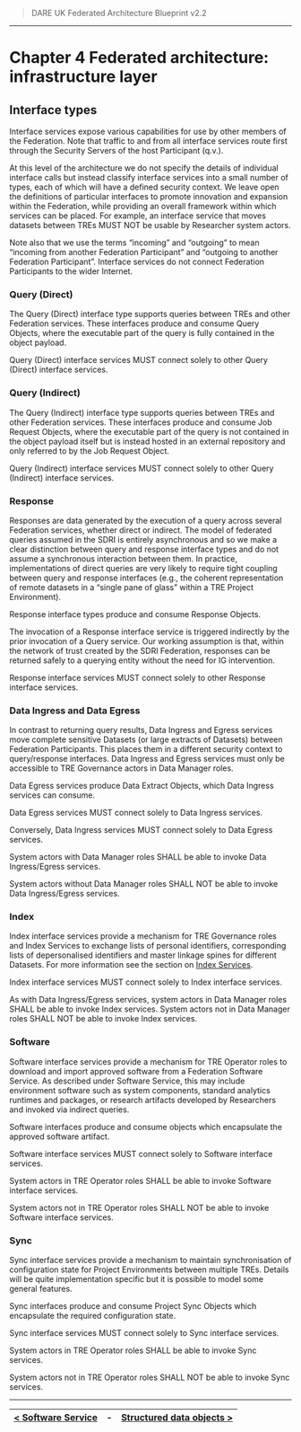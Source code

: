 > DARE UK Federated Architecture Blueprint  v2.2
----

# Chapter 4 Federated architecture: infrastructure layer
## Interface types

Interface services expose various capabilities for use by other members of the Federation. Note that traffic to and from all interface services route first through the Security Servers of the host Participant (q.v.).

At this level of the architecture we do not specify the details of individual interface calls but instead classify interface services into a small number of types, each of which will have a defined security context. We leave open the definitions of particular interfaces to promote innovation and expansion within the Federation, while providing an overall framework within which services can be placed. For example, an interface service that moves datasets between TREs MUST NOT be usable by Researcher system actors.

Note also that we use the terms “incoming” and “outgoing” to mean “incoming from another Federation Participant” and “outgoing to another Federation Participant”. Interface services do not connect Federation Participants to the wider Internet.

### Query (Direct)

The Query (Direct) interface type supports queries between TREs and other Federation services. These interfaces produce and consume Query Objects, where the executable part of the query is fully contained in the object payload.

Query (Direct) interface services MUST connect solely to other Query (Direct) interface services.

### Query (Indirect)

The Query (Indirect) interface type supports queries between TREs and other Federation services. These interfaces produce and consume Job Request Objects, where the executable part of the query is not contained in the object payload itself but is instead hosted in an external repository and only referred to by the Job Request Object.

Query (Indirect) interface services MUST connect solely to other Query (Indirect) interface services.

### Response

Responses are data generated by the execution of a query across several Federation services, whether direct or indirect. The model of federated queries assumed in the SDRI is entirely asynchronous and so we make a clear distinction between query and response interface types and do not assume a synchronous interaction between them. In practice, implementations of direct queries are very likely to require tight coupling between query and response interfaces (e.g., the coherent representation of remote datasets in a “single pane of glass” within a TRE Project Environment).

Response interface types produce and consume Response Objects.

The invocation of a Response interface service is triggered indirectly by the prior invocation of a Query service. Our working assumption is that, within the network of trust created by the SDRI Federation, responses can be returned safely to a querying entity without the need for IG intervention.

Response interface services MUST connect solely to other Response interface services. 

### Data Ingress and Data Egress

In contrast to returning query results, Data Ingress and Egress services move complete sensitive Datasets (or large extracts of Datasets) between Federation Participants. This places them in a different security context to query/response interfaces. Data Ingress and Egress services must only be accessible to TRE Governance actors in Data Manager roles.

Data Egress services produce Data Extract Objects, which Data Ingress services can consume.

Data Egress services MUST connect solely to Data Ingress services.

Conversely, Data Ingress services MUST connect solely to Data Egress services.

System actors with Data Manager roles SHALL be able to invoke Data Ingress/Egress services.

System actors without Data Manager roles SHALL NOT be able to invoke Data Ingress/Egress services.

### Index

Index interface services provide a mechanism for TRE Governance roles and Index Services to exchange lists of personal identifiers, corresponding lists of depersonalised identifiers and master linkage spines for different Datasets. For more information see the section on [Index Services](4_3_2_Index_Service.md).

Index interface services MUST connect solely to Index interface services.

As with Data Ingress/Egress services, system actors in Data Manager roles SHALL be able to invoke Index services.
System actors not in Data Manager roles SHALL NOT be able to invoke Index services.

### Software

Software interface services provide a mechanism for TRE Operator roles to download and import approved software from a Federation Software Service. As described under Software Service, this may include environment software such as system components, standard analytics runtimes and packages, or research artifacts developed by Researchers and invoked via indirect queries.

Software interfaces produce and consume objects which encapsulate the approved software artifact.

Software interface services MUST connect solely to Software interface services.

System actors in TRE Operator roles SHALL be able to invoke Software interface services.

System actors not in TRE Operator roles SHALL NOT be able to invoke Software interface services.

### Sync

Sync interface services provide a mechanism to maintain synchronisation of configuration state for Project Environments between multiple TREs. Details will be quite implementation specific but it is possible to model some general features.

Sync interfaces produce and consume Project Sync Objects which encapsulate the required configuration state. 

Sync interface services MUST connect solely to Sync interface services.

System actors in TRE Operator roles SHALL be able to invoke Sync services.

System actors not in TRE Operator roles SHALL NOT be able to invoke Sync services.


----

| [< Software Service](4_3_5_Software_Service.md) | - | [Structured data objects >](4_5_Structured_Data_Objects.md) |
| ---- | ---- | ---- |



